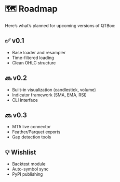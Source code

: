 # 🗺️ Roadmap

Here’s what’s planned for upcoming versions of QTBox:

## ✅ v0.1
- Base loader and resampler
- Time-filtered loading
- Clean OHLC structure

## 🔜 v0.2
- Built-in visualization (candlestick, volume)
- Indicator framework (SMA, EMA, RSI)
- CLI interface

## 🔜 v0.3
- MT5 live connector
- Feather/Parquet exports
- Gap detection tools

## 💡 Wishlist
- Backtest module
- Auto-symbol sync
- PyPI publishing
